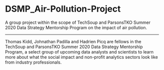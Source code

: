 # DSMP_Air-Pollution-Project

A group project within the scope of TechSoup and ParsonsTKO Summer 2020 Data Strategy Mentorship Program on the impact of air pollution.
***
Thomas Kidd, Johnathan Padilla and Hadrien Picq are fellows in the TechSoup and ParsonsTKO Summer 2020 Data Strategy Mentorship Program, a select group of upcoming data analysts and scientists to learn more about what the social impact and non-profit analytics sectors look like from industry professionals.

